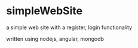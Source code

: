 # simpleWebSite

a simple web site with a register, login functionality

written using nodejs, angular, mongodb
